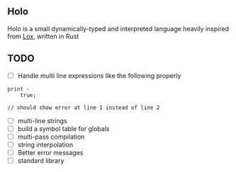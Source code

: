 ## Holo

Holo is a small dynamically-typed and interpreted language heavily inspired from [Lox](https://craftinginterpreters.com), written in Rust

## TODO

- [ ] Handle multi line expressions like the following properly

```
print -
    true;

// should show error at line 1 instead of line 2
```

- [ ] multi-line strings
- [ ] build a symbol table for globals
- [ ] multi-pass compilation
- [ ] string interpolation
- [ ] Better error messages
- [ ] standard library
